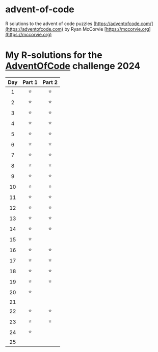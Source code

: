 # advent-of-code

R solutions to the advent of code puzzles [https://adventofcode.com/](https://adventofcode.com) by Ryan McCorvie [https://mccorvie.org](https://mccorvie.org)


# My **R**-solutions for the [AdventOfCode](https://adventofcode.com/) challenge 2024

| Day | Part 1 | Part 2 |
|:---:|:--------:|:--------:|
|  1  |   ⭐  |    ⭐ |
|  2  |   ⭐  |    ⭐ |
|  3  |   ⭐  |    ⭐ |
|  4  |   ⭐  |    ⭐ |
|  5  |   ⭐  |    ⭐ |
|  6  |   ⭐  |    ⭐ | 
|  7  |   ⭐  |    ⭐ |
|  8  |   ⭐  |    ⭐ |
|  9  |   ⭐  |    ⭐ |
| 10  |   ⭐  |    ⭐ |
| 11  |   ⭐  |    ⭐ |
| 12  |   ⭐  |    ⭐ |
| 13  |   ⭐  |    ⭐ |
| 14  |   ⭐  |    ⭐ |
| 15  |   ⭐  |    |
| 16  |   ⭐  |    ⭐ |
| 17  |   ⭐  |    ⭐ |
| 18  |   ⭐  |    ⭐ |
| 19  |   ⭐  |    ⭐ |
| 20  |   ⭐   |        |  
| 21  |        |        |  
| 22  |   ⭐  |    ⭐ |
| 23  |   ⭐  |    ⭐ |
| 24  |   ⭐  |    |
| 25  |        |        |  
